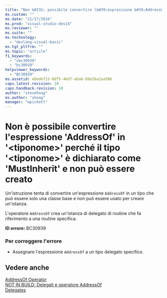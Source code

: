 ```yaml
---
title: "Non &#232; possibile convertire l&#39;espressione &#39;AddressOf&#39; in &#39;&lt;tiponome&gt;&#39; perch&#233; il tipo &#39;&lt;tiponome&gt;&#39; &#232; dichiarato come &#39;MustInherit&#39; e non pu&#242; essere creato | Microsoft Docs"
ms.custom: ""
ms.date: "11/17/2016"
ms.prod: "visual-studio-dev14"
ms.reviewer: ""
ms.suite: ""
ms.technology: 
  - "devlang-visual-basic"
ms.tgt_pltfrm: ""
ms.topic: "article"
f1_keywords: 
  - "vbc30939"
  - "bc30939"
helpviewer_keywords: 
  - "BC30939"
ms.assetid: e8edef15-0df5-46d7-aba6-89e26a2aa506
caps.latest.revision: 10
caps.handback.revision: 10
author: "stevehoag"
ms.author: "shoag"
manager: "wpickett"
---
```

# Non &#232; possibile convertire l&#39;espressione &#39;AddressOf&#39; in &#39;&lt;tiponome&gt;&#39; perch&#233; il tipo &#39;&lt;tiponome&gt;&#39; &#232; dichiarato come &#39;MustInherit&#39; e non pu&#242; essere creato
Un'istruzione tenta di convertire un'espressione `AddressOf` in un tipo che può essere solo una classe base e non può essere usato per creare un'istanza.  
  
 L'operatore `AddressOf` crea un'istanza di delegato di routine che fa riferimento a una routine specifica.  
  
 **ID errore:** BC30939  
  
### Per correggere l'errore  
  
-   Assegnare l'espressione `AddressOf` a un tipo delegato specifico.  
  
## Vedere anche  
 [AddressOf Operator](/dotnet/visual-basic/language-reference/operators/addressof-operator)   
 [NOT IN BUILD: Delegati e operatore AddressOf](http://msdn.microsoft.com/it-it/7b2ed932-8598-4355-b2f7-5cedb23ee86f)   
 [Delegates](/dotnet/visual-basic/programming-guide/language-features/delegates/delegates)